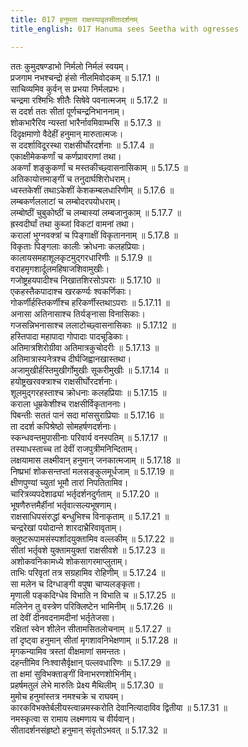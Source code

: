 ```yaml
---
title: 017 हनुमता राक्षस्यावृतसीतादर्शनम्
title_english: 017 Hanuma sees Seetha with ogresses

---
```

<div class="audioEmbed"  caption="श्रीराम-हरिसीताराममूर्ति-घनपाठिभ्यां वचनम्" src="https://archive.org/download/Ramayana-recitation-Sriram-harisItArAmamUrti-Ghanapaati-v2/Kanda_5/Kanda_5_SK-017-Hanuma_sees_Seetha_with_ogresses.mp3"></div>

  
ततः कुमुदषण्डाभो निर्मलो निर्मलं स्वयम्।  
प्रजगाम नभश्चन्द्रो हंसो नीलमिवोदकम् ॥ 5.17.1 ॥   
साचिव्यमिव कुर्वन् स प्रभया निर्मलप्रभः।  
चन्द्रमा रश्मिभिः शीतैः सिषेवे पवनात्मजम् ॥ 5.17.2 ॥   
स ददर्श ततः सीतां पूर्णचन्द्रनिभाननाम्।  
शोकभारैरिव न्यस्तां भारैर्नावमिवाम्भसि ॥ 5.17.3 ॥   
दिदृक्षमाणो वैदेहीं हनुमान् मारुतात्मजः।  
स ददर्शाविदूरस्था राक्षसीर्घोरदर्शनाः ॥ 5.17.4 ॥   
एकाक्षीमेककर्णां च कर्णप्रावराणां तथा।  
अकर्णां शङ्कुकर्णां च मस्तकीच्छ्वासनासिकाम् ॥ 5.17.5 ॥   
अतिकायोत्तमाङ्गीं च तनुदार्घशिरोधराम्।  
ध्वस्तकेशीं तथाऽकेशीं केशकम्बलधारिणीम् ॥ 5.17.6 ॥   
लम्बकर्णललाटां च लम्बोदरपयोधराम्।  
लम्बोष्ठीं चुबुकोष्ठीं च लम्बास्यां लम्बजानुकाम् ॥ 5.17.7 ॥   
ह्रस्वदीर्घां तथा कुब्जां विकटां वामनां तथा।  
करालां भुग्नवक्त्रां च पिङ्गाक्षीं विकृताननाम् ॥ 5.17.8 ॥   
विकृताः पिङ्गलाः कालीः क्रोधनाः कलहप्रियाः।  
कालायसमहाशूलकृटमुद्गरधारिणीः ॥ 5.17.9 ॥   
वराहमृगशार्दूलमहिषाजशिवामुखीः।  
गजोष्ट्रहयपादीश्च निखातशिरसोऽपराः ॥ 5.17.10 ॥   
एकहस्तैकपादाश्च खरकर्ण्यः श्वकर्णिकाः।  
गोकर्णीर्हस्तिकर्णीश्च हरिकर्णीस्तथाऽपराः ॥ 5.17.11 ॥   
अनासा अतिनासाश्च तिर्यङ्नासा विनासिकाः।  
गजसन्निभनासाश्च ललाटोच्छ्वासनासिकाः ॥ 5.17.12 ॥   
हस्तिपादा महापादा गोपादाः पादचूडिकाः।  
अतिमात्रशिरोग्रीवा अतिमात्रकुचोदरीः ॥ 5.17.13 ॥   
अतिमात्रास्यनेत्रश्च दीर्घजिह्वानखास्तथा।  
अजामुखीर्हस्तिमुखीर्गोमुखीः सूकरीमुखीः ॥ 5.17.14 ॥   
हयोष्ट्रखरवक्त्राश्च राक्षसीर्घोरदर्शनाः।  
शूलमुद्गरहस्ताश्च क्रोधनाः कलहप्रियाः ॥ 5.17.15 ॥   
कराला धूम्रकेशीश्च राक्षसीर्विकृताननाः।  
पिबन्तीः सततं पानं सदा मांससुराप्रियाः ॥ 5.17.16 ॥   
ता ददर्श कपिश्रेष्ठो सोमहर्षणदर्शनाः।  
स्कन्धवन्तमुपासीनाः परिवार्य वनस्पतिम् ॥ 5.17.17 ॥   
तस्याधस्ताच्च तां देवीं राजपुत्रीमनिन्दिताम्।  
लक्षयामास लक्ष्मीवान् हनुमान् जनकात्मजाम् ॥ 5.17.18 ॥   
निष्प्रभां शोकसन्तप्तां मलसङ्कुलमूर्धजाम् ॥ 5.17.19 ॥   
क्षीणपुण्यां च्युतां भूमौ तारां निपतितामिव।  
चारित्रव्यपदेशाढ्यां भर्तृदर्शनदुर्गताम् ॥ 5.17.20 ॥   
भूषणैरुत्तमैर्हीनां भर्तृवात्सल्यभूषणाम्।  
राक्षसाधिपसंरुद्धां बन्धुभिश्च विनाकृताम् ॥ 5.17.21 ॥   
चन्द्ररेखां पयोदान्ते शारदाभ्रैरिवावृताम्।  
क्लुष्टरूपामसंस्पर्शादयुक्तामिव वल्लकीम् ॥ 5.17.22 ॥   
सीतां भर्तृवशे युक्तामयुक्तां राक्षसीवशे ॥ 5.17.23 ॥   
अशोकवनिकामध्ये शोकसागरमाप्लुताम्।  
ताभिः परिवृतां तत्र सग्रहामिव रोहिणीम् ॥ 5.17.24 ॥   
सा मलेन च दिग्धाङ्गी वपुषा चाप्यलङ्कृता।  
मृणाली पङ्कदिग्धेव विभाति न विभाति च ॥ 5.17.25 ॥   
मलिनेन तु वस्त्रेण परिक्लिष्टेन भामिनीम् ॥ 5.17.26 ॥   
तां देवीं दीनवदनामदीनां भर्तृतेजसा।  
रक्षितां स्वेन शीलेन सीतामसितलोचनाम् ॥ 5.17.27 ॥   
तां दृष्ट्वा हनुमान् सीतां मृगशावनिभेक्षणाम् ॥ 5.17.28 ॥   
मृगकन्यामिव त्रस्तां वीक्षमाणां समन्ततः।  
दहन्तीमिव निःश्वासैर्वृक्षान् पल्लवधारिणः ॥ 5.17.29 ॥   
ता क्षमां सुविभक्ताङ्गीं विनाभरणशोभिनीम्।  
प्रहर्षमतुलं लेभे मारुतिः प्रेक्ष्य मैथिलीम् ॥ 5.17.30 ॥   
मुमोच हनुमांस्तत्र नमश्चक्रे च राघवम्।  
कारकविभक्तेर्बलीयस्त्वान्नमस्करोति देवानित्यादाविव द्वितीया ॥ 5.17.31 ॥   
नमस्कृत्वा स रामाय लक्ष्मणाय च वीर्यवान्।  
सीतादर्शनसंहृष्टो हनुमान् संवृतोऽभवत् ॥ 5.17.32 ॥   